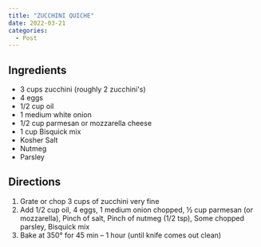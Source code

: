 ```yaml
---
title: "ZUCCHINI QUICHE"
date: 2022-03-21
categories:
  - Post
---
```

## Ingredients

* 3 cups zucchini (roughly 2 zucchini's)
* 4 eggs
* 1/2 cup oil
* 1 medium white onion
* 1/2 cup parmesan or mozzarella cheese
* 1 cup Bisquick mix
* Kosher Salt
* Nutmeg
* Parsley

## Directions
1. Grate or chop 3 cups of zucchini very fine
2. Add 1/2 cup oil, 4 eggs, 1 medium onion chopped, ½ cup parmesan (or mozzarella), Pinch of salt, Pinch of nutmeg (1/2 tsp), Some chopped parsley, Bisquick mix
3. Bake at 350° for 45 min – 1 hour (until knife comes out clean)

